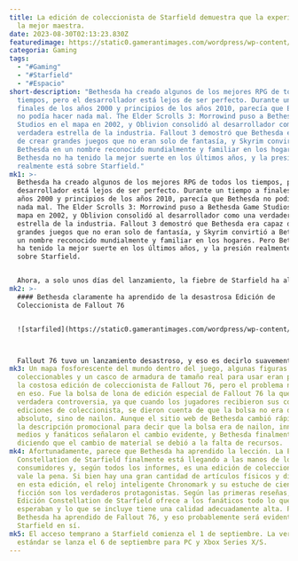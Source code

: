 ```yaml
---
title: La edición de coleccionista de Starfield demuestra que la experiencia es
  la mejor maestra.
date: 2023-08-30T02:13:23.830Z
featuredimage: https://static0.gamerantimages.com/wordpress/wp-content/uploads/2023/08/starfield-collector-s-edition.jpg?q=50&fit=contain&w=1140&h=&dpr=1.5
categoria: Gaming
tags:
  - "#Gaming"
  - "#Starfield"
  - "#Espacio"
short-description: "Bethesda ha creado algunos de los mejores RPG de todos los
  tiempos, pero el desarrollador está lejos de ser perfecto. Durante un tiempo a
  finales de los años 2000 y principios de los años 2010, parecía que Bethesda
  no podía hacer nada mal. The Elder Scrolls 3: Morrowind puso a Bethesda Game
  Studios en el mapa en 2002, y Oblivion consolidó al desarrollador como una
  verdadera estrella de la industria. Fallout 3 demostró que Bethesda era capaz
  de crear grandes juegos que no eran solo de fantasía, y Skyrim convirtió a
  Bethesda en un nombre reconocido mundialmente y familiar en los hogares. Pero
  Bethesda no ha tenido la mejor suerte en los últimos años, y la presión
  realmente está sobre Starfield."
mk1: >-
  Bethesda ha creado algunos de los mejores RPG de todos los tiempos, pero el
  desarrollador está lejos de ser perfecto. Durante un tiempo a finales de los
  años 2000 y principios de los años 2010, parecía que Bethesda no podía hacer
  nada mal. The Elder Scrolls 3: Morrowind puso a Bethesda Game Studios en el
  mapa en 2002, y Oblivion consolidó al desarrollador como una verdadera
  estrella de la industria. Fallout 3 demostró que Bethesda era capaz de crear
  grandes juegos que no eran solo de fantasía, y Skyrim convirtió a Bethesda en
  un nombre reconocido mundialmente y familiar en los hogares. Pero Bethesda no
  ha tenido la mejor suerte en los últimos años, y la presión realmente está
  sobre Starfield.


  Ahora, a solo unos días del lanzamiento, la fiebre de Starfield ha alcanzado su punto máximo, y aunque lamentablemente esto ha provocado algunos debates decepcionantemente redundantes sobre guerras de consolas, no pasará mucho tiempo antes de que los jugadores puedan tener el juego en sus manos y decidir por sí mismos si cumple con las expectativas. Y aunque esas expectativas son bastante elevadas, gran parte del enfoque de Bethesda en Starfield ha sido un cambio bienvenido para los fanáticos, y la Edición Constellation de Starfield es el ejemplo perfecto de que Bethesda ha aprendido las lecciones correctas de sus errores pasados.
mk2: >-
  #### Bethesda claramente ha aprendido de la desastrosa Edición de
  Coleccionista de Fallout 76


  ![starfiled](https://static0.gamerantimages.com/wordpress/wp-content/uploads/2023/08/starfield-collector-constellation-edition-perks.jpg?q=50&fit=crop&w=1500&dpr=1.5 "STARFILED")



  Fallout 76 tuvo un lanzamiento desastroso, y eso es decirlo suavemente. Si bien Fallout 76 no escaseó de críticas y controversias antes, durante y después de su lanzamiento, una de sus deficiencias más infames giró en torno a su engañosa edición de coleccionista. Llamada Power Armor Special Edition, esta versión de $250 de Fallout 76 iba a venir con una serie de artículos físicos. Todos los elementos habituales de las ediciones premium estaban presentes, incluida una caja de acero y algunos cosméticos digitales dentro del juego, pero la Power Armor Special Edition de Fallout 76 también incluía algunos artículos completamente únicos.
mk3: Un mapa fosforescente del mundo dentro del juego, algunas figuras
  coleccionables y un casco de armadura de tamaño real para usar eran parte de
  la costosa edición de coleccionista de Fallout 76, pero el problema no estaba
  en eso. Fue la bolsa de lona de edición especial de Fallout 76 la que causó la
  verdadera controversia, ya que cuando los jugadores recibieron sus costosas
  ediciones de coleccionista, se dieron cuenta de que la bolsa no era de lona en
  absoluto, sino de nailon. Aunque el sitio web de Bethesda cambió rápidamente
  la descripción promocional para decir que la bolsa era de nailon, innumerables
  medios y fanáticos señalaron el cambio evidente, y Bethesda finalmente cedió,
  diciendo que el cambio de material se debió a la falta de recursos.
mk4: Afortunadamente, parece que Bethesda ha aprendido la lección. La Edición
  Constellation de Starfield finalmente está llegando a las manos de los
  consumidores y, según todos los informes, es una edición de coleccionista que
  vale la pena. Si bien hay una gran cantidad de artículos físicos y digitales
  en esta edición, el reloj inteligente Chronomark y su estuche de ciencia
  ficción son los verdaderos protagonistas. Según las primeras reseñas, la
  Edición Constellation de Starfield ofrece a los fanáticos todo lo que
  esperaban y lo que se incluye tiene una calidad adecuadamente alta. Parece que
  Bethesda ha aprendido de Fallout 76, y eso probablemente será evidente en
  Starfield en sí.
mk5: El acceso temprano a Starfield comienza el 1 de septiembre. La versión
  estándar se lanza el 6 de septiembre para PC y Xbox Series X/S.
---
```

